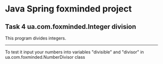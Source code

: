# Java Spring foxminded project

## Task 4 ua.com.foxminded.Integer division

This program divides integers.
***
To test it input your numbers into variables "divisible" and "divisor" in ua.com.foxminded.NumberDivisor class
